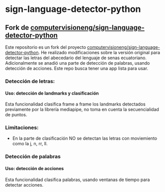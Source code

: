 # sign-language-detector-python

## Fork de [computervisioneng/sign-language-detector-python](https://github.com/computervisioneng/sign-language-detector-python)

Este repositorio es un fork del proyecto [computervisioneng/sign-language-detector-python](https://github.com/computervisioneng/sign-language-detector-python). He realizado modificaciones sobre la versión original para detectar las letras del abecedario del lenguaje de senas ecuatoriano. Adicionalmente se anadió una parte de detección de palabras, usando detección de acciones. Este repo busca tener una app lista para usar.


### Detección de letras:
#### Uso: detección de landmarks y clasificación
Esta funcionalidad clasifica frame a frame los landmarks detectados previamente por la librería mediapipe, no toma en cuenta la secuencialidad de puntos.

### Limitaciones:
- En la parte de clasificación NO se detectan las letras con moviemiento como la j, n, rr, ll.

### Detección de palabras
#### Uso: detección de acciones
Esta funcionalidad clasifica palabras, usando ventanas de tiempo para detectar acciones.